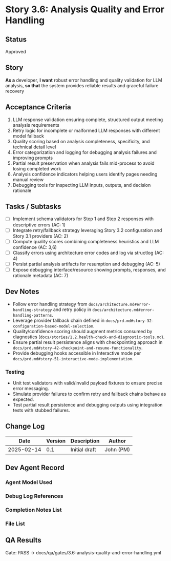 # Story 3.6: Analysis Quality and Error Handling

## Status
Approved

## Story
**As a** developer,
**I want** robust error handling and quality validation for LLM analysis,
**so that** the system provides reliable results and graceful failure recovery

## Acceptance Criteria
1. LLM response validation ensuring complete, structured output meeting analysis requirements
2. Retry logic for incomplete or malformed LLM responses with different model fallback
3. Quality scoring based on analysis completeness, specificity, and technical detail level
4. Error categorization and logging for debugging analysis failures and improving prompts
5. Partial result preservation when analysis fails mid-process to avoid losing completed work
6. Analysis confidence indicators helping users identify pages needing manual review
7. Debugging tools for inspecting LLM inputs, outputs, and decision rationale

## Tasks / Subtasks
- [ ] Implement schema validators for Step 1 and Step 2 responses with descriptive errors (AC: 1)
- [ ] Integrate retry/fallback strategy leveraging Story 3.2 configuration and Story 3.1 providers (AC: 2)
- [ ] Compute quality scores combining completeness heuristics and LLM confidence (AC: 3,6)
- [ ] Classify errors using architecture error codes and log via structlog (AC: 4)
- [ ] Persist partial analysis artifacts for resumption and debugging (AC: 5)
- [ ] Expose debugging interface/resource showing prompts, responses, and rationale metadata (AC: 7)

## Dev Notes
- Follow error handling strategy from `docs/architecture.md#error-handling-strategy` and retry policy in `docs/architecture.md#error-handling-patterns`.
- Leverage provider fallback chain defined in `docs/prd.md#story-32-configuration-based-model-selection`.
- Quality/confidence scoring should augment metrics consumed by diagnostics (`docs/stories/1.2.health-check-and-diagnostic-tools.md`).
- Ensure partial result persistence aligns with checkpointing approach in `docs/prd.md#story-42-checkpoint-and-resume-functionality`.
- Provide debugging hooks accessible in Interactive mode per `docs/prd.md#story-51-interactive-mode-implementation`.

### Testing
- Unit test validators with valid/invalid payload fixtures to ensure precise error messaging.
- Simulate provider failures to confirm retry and fallback chains behave as expected.
- Test partial result persistence and debugging outputs using integration tests with stubbed failures.

## Change Log
| Date | Version | Description | Author |
|------|---------|-------------|--------|
| 2025-02-14 | 0.1 | Initial draft | John (PM) |

## Dev Agent Record

### Agent Model Used

### Debug Log References

### Completion Notes List

### File List

## QA Results

Gate: PASS → docs/qa/gates/3.6-analysis-quality-and-error-handling.yml
